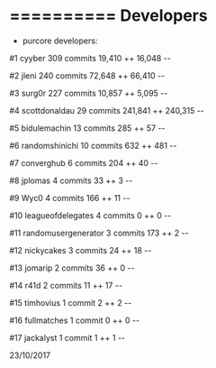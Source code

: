 ==========
Developers
==========

- purcore developers:

#1 cyyber
309 commits  19,410 ++  16,048 --

#2 jleni
240 commits  72,648 ++  66,410 --

#3 surg0r
227 commits  10,857 ++  5,095 --

#4 scottdonaldau
29 commits  241,841 ++  240,315 --

#5 bidulemachin
13 commits  285 ++  57 --

#6 randomshinichi
10 commits  632 ++  481 --

#7 converghub
6 commits  204 ++  40 --

#8 jplomas
4 commits  33 ++  3 --

#9 Wyc0
4 commits  166 ++  11 --

#10 leagueofdelegates
4 commits  0 ++  0 --

#11 randomusergenerator
3 commits  173 ++  2 --

#12 nickycakes
3 commits  24 ++  18 --

#13 jomarip
2 commits  36 ++  0 --

#14 r41d
2 commits  11 ++  17 --

#15 timhovius
1 commit  2 ++  2 --

#16 fullmatches
1 commit  0 ++  0 --

#17 jackalyst
1 commit  1 ++  1 --

23/10/2017
